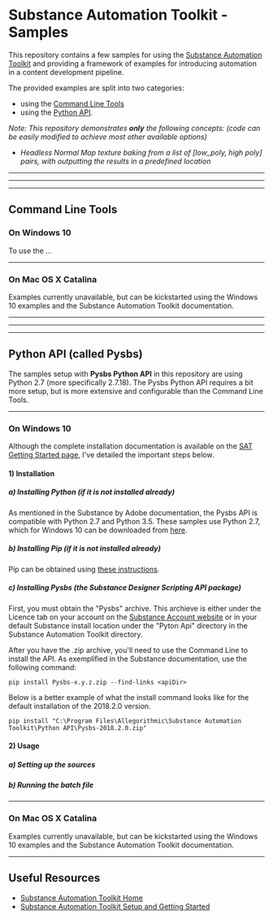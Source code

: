 # **Substance Automation Toolkit - Samples**
This repository contains a few samples for using the [Substance Automation Toolkit](https://docs.substance3d.com/sat) and providing a framework of examples for introducing automation in a content development pipeline. 

The provided examples are split into two categories: 
- using the [Command Line Tools](https://docs.substance3d.com/sat/command-line-tools)
- using the [Python API](https://docs.substance3d.com/sat/pysbs-python-api).


_Note: This repository demonstrates **only** the following concepts: (code can be easily modified to achieve most other available options)_
- _Headless Normal Map texture baking from a list of [low_poly, high poly] pairs, with outputting the results in a predefined location_
*  *  *  *  *
*  *  *  *  *
*  *  *  *  *
## Command Line Tools
### On Windows 10
To use the ...

*  *  *  *  *
### On Mac OS X Catalina
Examples currently unavailable, but can be kickstarted using the Windows 10 examples and the Substance Automation Toolkit documentation.

*  *  *  *  *
*  *  *  *  *
*  *  *  *  *
## Python API (called Pysbs)
The samples setup with **Pysbs Python API** in this repository are using Python 2.7 (more specifically 2.7.18).  The Pysbs Python API requires a bit more setup, but is more extensive and configurable than the Command Line Tools.
*  *  *  *  *
### On Windows 10
Although the complete installation documentation is available on the [SAT Getting Started page](https://docs.substance3d.com/sat/pysbs-python-api/getting-started), I've detailed the important steps below. 

#### 1) Installation
##### a) Installing Python (if it is not installed already)
As mentioned in the Substance by Adobe documentation, the Pysbs API is compatible with Python 2.7 and Python 3.5. These samples use Python 2.7, which for Windows 10 can be downloaded from [here](https://www.python.org/downloads/release/python-2718). 

##### b) Installing Pip (if it is not installed already)
Pip can be obtained using [these instructions](https://pip.pypa.io/en/stable/installing/).

##### c) Installing Pysbs (the Substance Designer Scripting API package)
First, you must obtain the "Pysbs" archive. This archieve is either under the Licence tab on your account on the [Substance Account website](https://store.substance3d.com/user) or in your default Substance install location under the "Pyton Api" directory in the Substance Automation Toolkit directory. 

After you have the .zip archive, you'll need to use the Command Line to install the API. As exemplified in the Substance documentation, use the following command:
```
pip install Pysbs-x.y.z.zip --find-links <apiDir>

```
Below is a better example of what the install command looks like for the default installation of the 2018.2.0 version.
```
pip install "C:\Program Files\Allegorithmic\Substance Automation Toolkit\Python API\Pysbs-2018.2.0.zip"
```

#### 2) Usage
##### a) Setting up the sources
##### b) Running the batch file
*  *  *  *  *
### On Mac OS X Catalina
Examples currently unavailable, but can be kickstarted using the Windows 10 examples and the Substance Automation Toolkit documentation.
*  *  *  *  *
## Useful Resources
- [Substance Automation Toolkit Home](https://docs.substance3d.com/sat)
- [Substance Automation Toolkit Setup and Getting Started](https://docs.substance3d.com/sat/setup-and-getting-started)

